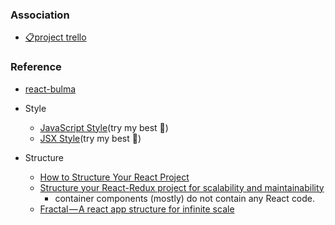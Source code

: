 ### Association

- [📋project trello](https://trello.com/b/8AHQFOhN/)

### Reference

- [react-bulma](https://github.com/kulakowka/react-bulma)

- Style
  - [JavaScript Style](https://github.com/airbnb/javascript)(try my best 🙊)
  - [JSX Style](https://github.com/airbnb/javascript/tree/master/react#ismounted)(try my best 🙊)
- Structure
  - [How to Structure Your React Project](https://daveceddia.com/react-project-structure/)
  - [Structure your React-Redux project for scalability and maintainability](https://levelup.gitconnected.com/structure-your-react-redux-project-for-scalability-and-maintainability-618ad82e32b7)
      - container components (mostly) do not contain any React code.
  - [Fractal — A react app structure for infinite scale](https://hackernoon.com/fractal-a-react-app-structure-for-infinite-scale-4dab943092af)
